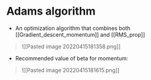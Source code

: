 # Adams algorithm 
- An optimization algorithm that combines  both [[Gradient_descent_momentum]]  and [[RMS_prop]] 
>![[Pasted image 20220415181358.png]]
- Recommended value of beta for momentum:
>![[Pasted image 20220415181615.png]]